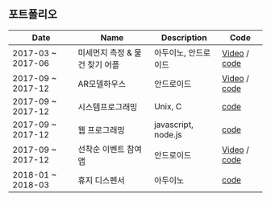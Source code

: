 
## 포트폴리오
 
 
|Date   | Name    |  Description  |Code   |
| ---| ----- | --- | --- |
| 2017-03 ~ 2017-06 |미세먼지 측정 & 물건 찾기 어플  |아두이노, 안드로이드 | [Video](https://www.youtube.com/watch?v=LUzZvpLUGbA) / [code](https://github.com/Feelgu/portfolio/tree/master/HomeAutoamation) 
| 2017-09 ~ 2017-12 | AR모델하우스| 안드로이드 | [Video](https://www.youtube.com/watch?v=SvM8SG8zjrA) / [code](https://github.com/Feelgu/portfolio/tree/master/AR%20model%20house)
| 2017-09 ~ 2017-12 | 시스템프로그래밍| Unix, C  | [code](https://github.com/Feelgu/portfolio/tree/master/System%20Programming)
| 2017-09 ~ 2017-12 | 웹 프로그래밍| javascript, node.js | [code](https://github.com/Feelgu/Eventbrite-imitation)
| 2017-09 ~ 2017-12 | 선착순 이벤트 참여 앱| 안드로이드 | [Video](https://www.youtube.com/watch?v=rX_47azwRDs) / [code](https://github.com/Feelgu/portfolio/tree/master/Sequent)
| 2018-01 ~ 2018-03| 휴지 디스펜서| 아두이노  | [code](https://github.com/Feelgu/portfolio/tree/master/toilet%20paper%20dispenser)
